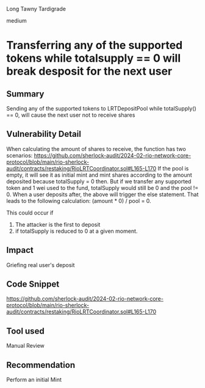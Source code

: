 Long Tawny Tardigrade

medium

# Transferring any of the supported tokens while totalsupply == 0 will break desposit for the next user

## Summary
Sending any of the supported tokens to LRTDepositPool while totalSupply() == 0, will cause the next user not to receive shares

## Vulnerability Detail
When calculating the amount of shares to receive, the function has two scenarios:
https://github.com/sherlock-audit/2024-02-rio-network-core-protocol/blob/main/rio-sherlock-audit/contracts/restaking/RioLRTCoordinator.sol#L165-L170
If the pool is empty, it will see it as initial mint and mint shares according to the amount deposited because totalSupply = 0 then.
But if we transfer any supported token and 1 wei used to the fund, totalSupply would still be 0 and the pool != 0.
When a user deposits after, the above will trigger the else statement.
That leads to the following calculation: (amount * 0) / pool = 0.

This could occur if 
1. The attacker is the first to deposit 
2. if totalSupply is reduced to 0 at a given moment.

## Impact
Griefing real user's deposit

## Code Snippet
https://github.com/sherlock-audit/2024-02-rio-network-core-protocol/blob/main/rio-sherlock-audit/contracts/restaking/RioLRTCoordinator.sol#L165-L170

## Tool used
Manual Review

## Recommendation
Perform an initial Mint